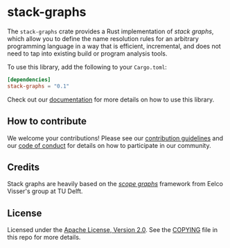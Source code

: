 # stack-graphs

The `stack-graphs` crate provides a Rust implementation of _stack graphs_, which
allow you to define the name resolution rules for an arbitrary programming
language in a way that is efficient, incremental, and does not need to tap into
existing build or program analysis tools.

To use this library, add the following to your `Cargo.toml`:

``` toml
[dependencies]
stack-graphs = "0.1"
```

Check out our [documentation](https://docs.rs/stack-graphs/) for more details on
how to use this library.

## How to contribute

We welcome your contributions!  Please see our [contribution
guidelines](CONTRIBUTING.md) and our [code of conduct](CODE_OF_CONDUCT.md) for
details on how to participate in our community.

## Credits

Stack graphs are heavily based on the [_scope graphs_][scope graphs] framework
from Eelco Visser's group at TU Delft.

[scope graphs]: https://pl.ewi.tudelft.nl/research/projects/scope-graphs/

## License

Licensed under the [Apache License, Version 2.0][apache].  See the
[COPYING](COPYING) file in this repo for more details.

[apache]: http://www.apache.org/licenses/LICENSE-2.0
